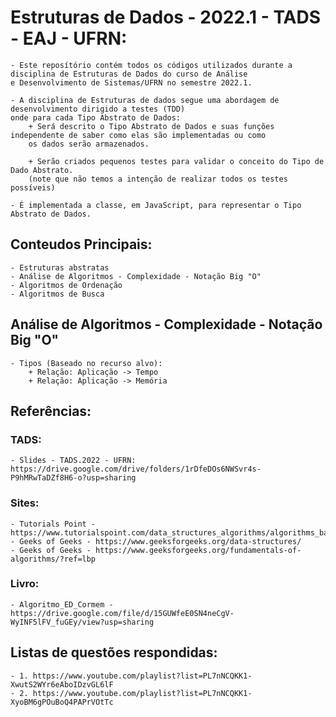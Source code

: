 # Estruturas de Dados - 2022.1 - TADS - EAJ - UFRN:
	- Este reposítório contém todos os códigos utilizados durante a disciplina de Estruturas de Dados do curso de Análise 
	e Desenvolvimento de Sistemas/UFRN no semestre 2022.1.

	- A disciplina de Estruturas de dados segue uma abordagem de desenvolvimento dirigido a testes (TDD)
	onde para cada Tipo Abstrato de Dados:
		+ Será descrito o Tipo Abstrato de Dados e suas funções independente de saber como elas são implementadas ou como 
		os dados serão armazenados.
	
		+ Serão criados pequenos testes para validar o conceito do Tipo de Dado Abstrato. 
		(note que não temos a intenção de realizar todos os testes possíveis)
	
	- É implementada a classe, em JavaScript, para representar o Tipo Abstrato de Dados.

## Conteudos Principais:
	- Estruturas abstratas 
	- Análise de Algoritmos - Complexidade - Notação Big "O"
	- Algoritmos de Ordenação
	- Algoritmos de Busca

## Análise de Algoritmos - Complexidade - Notação Big "O"
	- Tipos (Baseado no recurso alvo):
		+ Relação: Aplicação -> Tempo 
		+ Relação: Aplicação -> Memória


## Referências:
### TADS:
	- Slides - TADS.2022 - UFRN: https://drive.google.com/drive/folders/1rDfeDOs6NWSvr4s-P9hMRwTaDZf8H6-o?usp=sharing
### Sites:
	- Tutorials Point - https://www.tutorialspoint.com/data_structures_algorithms/algorithms_basics.htm
	- Geeks of Geeks - https://www.geeksforgeeks.org/data-structures/
	- Geeks of Geeks - https://www.geeksforgeeks.org/fundamentals-of-algorithms/?ref=lbp
### Livro: 
	- Algoritmo_ED_Cormem - https://drive.google.com/file/d/15GUWfeE0SN4neCgV-WyINF5lFV_fuGEy/view?usp=sharing
	
## Listas de questões respondidas:
	- 1. https://www.youtube.com/playlist?list=PL7nNCQKK1-XwutS2WYr6eAboIDzvGL6lF
	- 2. https://www.youtube.com/playlist?list=PL7nNCQKK1-XyoBM6gPOuBoQ4PAPrVOtTc
